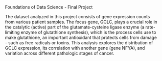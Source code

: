 Foundations of Data Science - Final Project

The dataset analyzed in this project consists of gene expression counts from various patient
samples. The focus gene, GCLC, plays a crucial role in the catalytic (active) part of the
glutamate-cysteine ligase enzyme (a rate-limiting enzyme of glutathione synthesis), which is
the process cells use to make glutathione, an important antioxidant that protects cells from
damage - such as free radicals or toxins. This analysis explores the distribution of GCLC
expression, its correlation with another gene (gene NFYA), and variation across different
pathologic stages of cancer.
